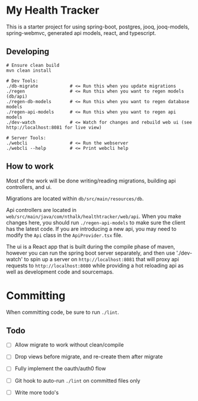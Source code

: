 My Health Tracker
========

This is a starter project for using spring-boot, postgres, jooq, jooq-models, spring-webmvc, generated api models, react, and typescript.
   
## Developing

    # Ensure clean build
    mvn clean install
    
    # Dev Tools:
    ./db-migrate            # <= Run this when you update migrations
    ./regen                 # <= Run this when you want to regen models (db/api)
    ./regen-db-models       # <= Run this when you want to regen database models
    ./regen-api-models      # <= Run this when you want to regen api models
    ./dev-watch             # <= Watch for changes and rebuild web ui (see http://localhost:8081 for live view)
    
    # Server Tools:
    ./webcli                # <= Run the webserver
    ./webcli --help         # <= Print webcli help
    
## How to work

Most of the work will be done writing/reading migrations, building api controllers, and ui.

Migrations are located within `db/src/main/resources/db`.

Api controllers are located in `web/src/main/java/com/nthalk/healthtracker/web/api`. When you make 
changes here, you should run `./regen-api-models` to make sure the client has the latest code. If 
you are introducing a new api, you may need to modify the `Api` class in the `ApiProvider.tsx` file.

The ui is a React app that is built during the compile phase of maven, however you can run the 
spring boot server separately, and then use './dev-watch' to spin up a server on 
`http://localhost:8081` that will proxy api requests to `http://localhost:8080` while providing a 
hot reloading api as well as development code and sourcemaps.


# Committing

When committing code, be sure to run `./lint`.
   
## Todo

- [ ] Allow migrate to work without clean/compile
- [ ] Drop views before migrate, and re-create them after migrate
- [ ] Fully implement the oauth/auth0 flow
- [ ] Git hook to auto-run `./lint` on committed files only
- [ ] Write more todo's

